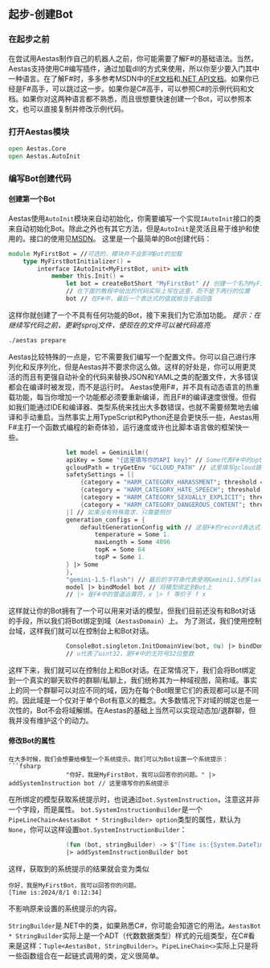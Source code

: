 ## 起步-创建Bot
### 在起步之前
在尝试用Aestas制作自己的机器人之前，你可能需要了解F#的基础语法。当然，Aestas支持使用C#编写插件，通过加载dll的方式来使用，所以你至少要入门其中一种语言。在了解F#时，多多参考MSDN中的[F#文档](https://learn.microsoft.com/zh-cn/dotnet/fsharp/what-is-fsharp)和[.NET API文档](https://learn.microsoft.com/zh-cn/dotnet/api/?view=net-8.0)。如果你已经是F#高手，可以跳过这一步。如果你是C#高手，可以参照C#的示例代码和文档。如果你对这两种语言都不熟悉，而且很想要快速创建一个Bot，可以参照本文，也可以直接复制并修改示例代码。
### 打开Aestas模块
```fsharp
open Aestas.Core
open Aestas.AutoInit
```
### 编写Bot创建代码
#### 创建第一个Bot
Aestas使用`AutoInit`模块来自动初始化，你需要编写一个实现`IAutoInit`接口的类来自动初始化Bot。除此之外也有其它方法，但是`AutoInit`是灵活且易于维护和使用的。接口的使用见[MSDN](https://learn.microsoft.com/zh-cn/dotnet/fsharp/language-reference/interfaces)。
这里是一个最简单的Bot创建代码：
```fsharp
module MyFirstBot = //可选的，模块并不会影响Bot的加载
    type MyFirstBotInitializer() =
        interface IAutoInit<MyFirstBot, unit> with
            member this.Init() =
                let bot = createBotShort "MyFirstBot" // 创建一个名为MyFirstBot的Bot
                // 在下面的教程中给出的代码实际上写在这里，而不是下两行的位置
                bot // 在F#中，最后一个表达式的值就相当于返回值
```
这样你就创建了一个不具有任何功能的Bot，接下来我们为它添加功能。
*提示：在继续写代码之前，更新fsproj文件，使现在的文件可以被代码高亮*
```bash
./aestas prepare
```
Aestas比较特殊的一点是，它不需要我们编写一个配置文件。你可以自己进行序列化和反序列化，但是Aestas并不要求你这么做。这样的好处是，你可以用更灵活的而且有更强自动补全的代码来替换JSON和YAML之类的配置文件，大多错误都会在编译时被发现，而不是运行时。
Aestas使用F#，并不具有动态语言的热重载功能，每当你增加一个功能都必须要重新编译，而且F#的编译速度很慢。但假如我们能通过IDE和编译器、类型系统来找出大多数错误，也就不需要频繁地去编译和手动重启。当然事实上用TypeScript和Python还是会更快乐一些，Aestas用F#主打一个函数式编程的新奇体验，运行速度或许也比脚本语言做的框架快一些。
```fsharp
                let model = GeminiLlm({
                apiKey = Some "{这里填写你的API key}" // Some代表F#中的option，代表这个值是确定有值的可空值，参考python的Optional，C#的Nullable
                gcloudPath = tryGetEnv "GCLOUD_PATH" // 这里填写gcloud路径，这里使用环境变量，不存在这个变量会设置为None
                safetySettings = [|
                    {category = "HARM_CATEGORY_HARASSMENT"; threshold = "BLOCK_SOME"}
                    {category = "HARM_CATEGORY_HATE_SPEECH"; threshold = "BLOCK_SOME"}
                    {category = "HARM_CATEGORY_SEXUALLY_EXPLICIT"; threshold = "BLOCK_SOME"}
                    {category = "HARM_CATEGORY_DANGEROUS_CONTENT"; threshold = "BLOCK_SOME"}
                |] // 如果没有特殊需求，只需要照抄
                generation_configs = {
                    defaultGenerationConfig with // 这是F#的record表达式，在提供的默认配置上修改
                        temperature = Some 1.
                        maxLength = Some 4096
                        topK = Some 64
                        topP = Some 1.
                } |> Some
                }, 
                "gemini-1.5-flash") // 最后的字符串代表使用Gemini1.5的Flash模型，"gemini-1.5-pro"则使用Pro模型
                model |> bindModel bot // 将模型绑定到Bot上
                // |> 是F#中的管道运算符，x |> f 等价于 f x
```
这样就让你的Bot拥有了一个可以用来对话的模型，但我们目前还没有和Bot对话的手段，所以我们将Bot绑定到域（`AestasDomain`）上。
为了测试，我们使用控制台域，这样我们就可以在控制台上和Bot对话。
```fsharp
                ConsoleBot.singleton.InitDomainView(bot, 0u) |> bindDomain bot // 0u是控制台域的域ID，它可能且仅可能是0
                // u代表了uint32，是F#中的无符号32位整数
```
这样下来，我们就可以在控制台上和Bot对话。在正常情况下，我们会将Bot绑定到一个真实的聊天软件的群聊/私聊上，我们统称其为一种域视图，简称域。事实上的同一个群聊可以对应不同的域，因为在每个Bot眼里它们的表现都可以是不同的。因此域是一个仅对于单个Bot有意义的概念。大多数情况下对域的绑定也是一次性的，Bot不会将域解绑。在Aestas的基础上当然可以实现动态加/退群聊，但我并没有维护这个的动力。
#### 修改Bot的属性
```
在大多时候，我们会想要给模型一个系统提示，我们可以为Bot设置一个系统提示：
```fsharp
                "你好，我是MyFirstBot，我可以回答你的问题。" |> addSystemInstruction bot // 这里填写你的系统提示
```
在所绑定的模型获取系统提示时，也说通过`bot.SystemInstruction`，注意这并非一个字段，而是属性。
`bot.SystemInstructionBuilder`是一个`PipeLineChain<AestasBot * StringBuilder> option`类型的属性，默认为`None`，你可以这样设置`bot.SystemInstructionBuilder`：
```fsharp
                (fun (bot, stringBuilder) -> $"[Time is:{System.DateTime.Now}]" |> stringBuilder.Append |> ignore)
                |> addSystemInstructionBuilder bot
```
这样，获取到的系统提示的结果就会变为类似
```
你好，我是MyFirstBot，我可以回答你的问题。
[Time is:2024/8/1 0:12:34]
```
不影响原来设置的系统提示的内容。

`StringBuilder`是.NET中的类，如果熟悉C#，你可能会知道它的用法。`AestasBot * StringBuilder`实际上是一个ADT（代数数据类型）样式的元组类型，在C#看来是这样：`Tuple<AestasBot, StringBuilder>`。`PipeLineChain<>`实际上只是将一些函数组合在一起链式调用的类，定义很简单。